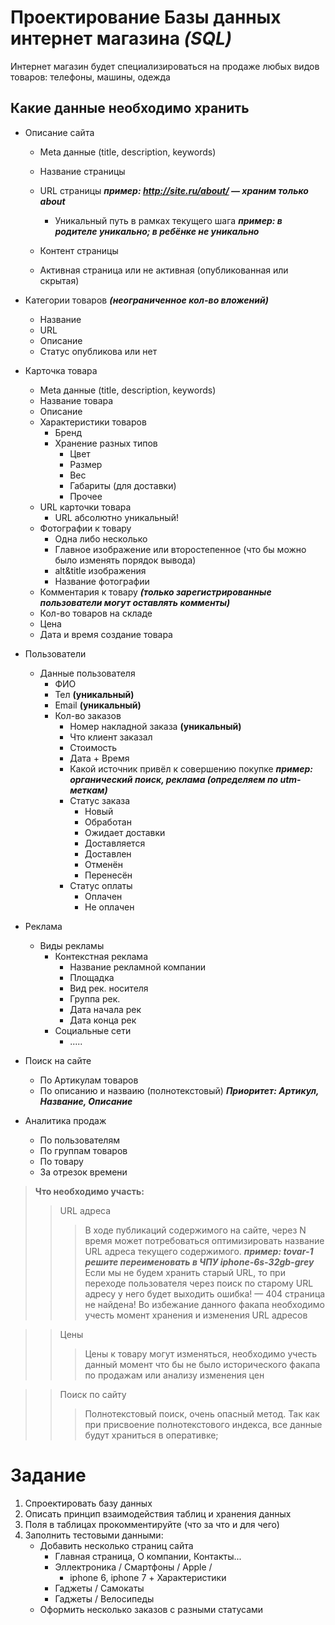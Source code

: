 Проектирование Базы данных интернет магазина ***(SQL)***
=================

Интернет магазин будет специализироваться на продаже любых видов товаров: телефоны, машины, одежда

Какие данные необходимо хранить
-----------------------

* Описание сайта
	* Meta данные (title, description, keywords)
	* Название страницы
	* URL страницы ***пример: http://site.ru/about/  — храним только about***
		* Уникальный путь в рамках текущего шага ***пример: в родителе уникально; в ребёнке не уникально***

	* Контент страницы
	* Активная страница или не активная (опубликованная или скрытая)

* Категории товаров ***(неограниченное кол-во вложений)***
	* Название
	* URL
	* Описание
	* Статус опубликова или нет

* Карточка товара
	* Meta данные (title, description, keywords)
	* Название товара
	* Описание
	* Характеристики товаров
		* Бренд
		* Хранение разных типов
			* Цвет
			* Размер
			* Вес
			* Габариты (для доставки)
			* Прочее
	* URL карточки товара
		* URL абсолютно уникальный! 
	* Фотографии к товару
		* Одна либо несколько
		* Главное изображение или второстепенное (что бы можно было изменять порядок вывода)
		* alt&title изображения
		* Название фотографии
	* Комментария к товару ***(только зарегистрированные пользователи могут оставлять комменты)***
	* Кол-во товаров на складе 
	* Цена
	* Дата и время создание товара

* Пользователи
	* Данные пользователя
		* ФИО
		* Тел **(уникальный)**
		* Email **(уникальный)**
		* Кол-во заказов
			* Номер накладной заказа **(уникальный)**
			* Что клиент заказал
			* Стоимость
			* Дата + Время
			* Какой источник привёл к совершению покупке ***пример: органический поиск, реклама (определяем по utm-меткам)***
			* Статус заказа 
				* Новый
				* Обработан
				* Ожидает доставки
				* Доставляется
				* Доставлен
				* Отменён
				* Перенесён
			* Статус оплаты
				* Оплачен 
				* Не оплачен

* Реклама
	* Виды рекламы
		* Контекстная реклама
			* Название рекламной компании
			* Площадка 
			* Вид рек. носителя
			* Группа рек. 
			* Дата начала рек
			* Дата конца рек
		* Социальные сети
			* .....

* Поиск на сайте
	* По Артикулам товаров
	* По описанию и назваию (полнотекстовый) ***Приоритет: Артикул, Название, Описание***

* Аналитика продаж
	* По пользователям
	* По группам товаров
	* По товару
	* За отрезок времени



> **Что необходимо участь:**
> > URL адреса
> > > В ходе публикаций содержимого на сайте, через N время может потребоваться оптимизировать название URL адреса текущего содержимого. ***пример: tovar-1 решите переименовать в ЧПУ iphone-6s-32gb-grey*** Если мы не будем хранить старый URL, то при переходе пользователя через поиск по старому URL адресу у него будет выходить ошибка! — 404 страница не найдена! Во избежание данного факапа необходимо учесть момент хранения и изменения URL адресов

> > Цены
> > > Цены к товару могут изменяться, необходимо учесть данный момент что бы не было исторического факапа по продажам или анализу изменения цен

> > Поиск по сайту
> > > Полнотекстовый поиск, очень опасный метод. Так как при присвоение полнотекстового индекса, все данные будут храниться в оперативке;



Задание
========
1. Спроектировать базу данных
2. Описать принцип взаимодействия таблиц и хранения данных
3. Поля в таблицах прокомментируйте (что за что и для чего)
4. Заполнить тестовыми данными:
	* Добавить несколько страниц сайта
		* Главная страница, О компании, Контакты... 
		* Эллектроника / Смартфоны / Apple / 
			* iphone 6, iphone 7 + Характеристики
		* Гаджеты / Самокаты
		* Гаджеты / Велосипеды
	* Оформить несколько заказов с разными статусами



